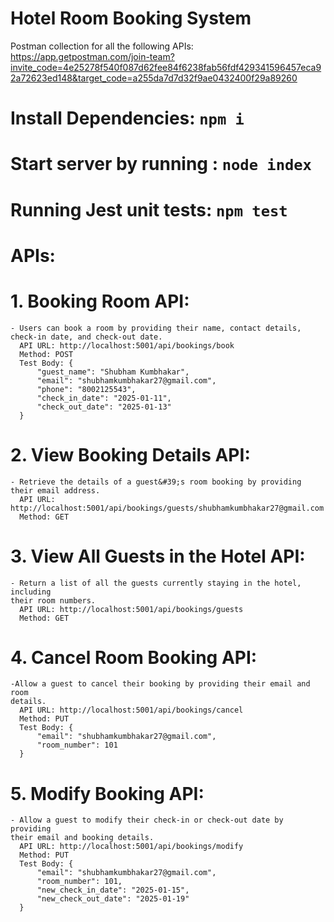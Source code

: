 # Hotel Room Booking System

Postman collection for all the following APIs: https://app.getpostman.com/join-team?invite_code=4e25278f540f087d62fee84f6238fab56fdf429341596457eca92a72623ed148&target_code=a255da7d7d32f9ae0432400f29a89260

# Install Dependencies: `npm i`
# Start server by running : `node index`
# Running Jest unit tests: `npm test`

# APIs:

# 1. Booking Room API:
    - Users can book a room by providing their name, contact details, check-in date, and check-out date.
      API URL: http://localhost:5001/api/bookings/book
      Method: POST
      Test Body: {
          "guest_name": "Shubham Kumbhakar",
          "email": "shubhamkumbhakar27@gmail.com",
          "phone": "8002125543",
          "check_in_date": "2025-01-11",
          "check_out_date": "2025-01-13"
      }
    
# 2. View Booking Details API:
    - Retrieve the details of a guest&#39;s room booking by providing their email address.
      API URL: http://localhost:5001/api/bookings/guests/shubhamkumbhakar27@gmail.com
      Method: GET

# 3. View All Guests in the Hotel API:
    - Return a list of all the guests currently staying in the hotel, including
    their room numbers.
      API URL: http://localhost:5001/api/bookings/guests
      Method: GET
    
# 4. Cancel Room Booking API:
    -Allow a guest to cancel their booking by providing their email and room
    details.
      API URL: http://localhost:5001/api/bookings/cancel
      Method: PUT
      Test Body: {
          "email": "shubhamkumbhakar27@gmail.com",
          "room_number": 101
      }

# 5. Modify Booking API:
    - Allow a guest to modify their check-in or check-out date by providing
    their email and booking details.
      API URL: http://localhost:5001/api/bookings/modify
      Method: PUT
      Test Body: {
          "email": "shubhamkumbhakar27@gmail.com",
          "room_number": 101,
          "new_check_in_date": "2025-01-15",
          "new_check_out_date": "2025-01-19"
      }


